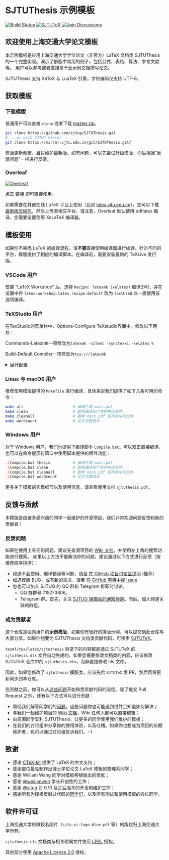 # SJTUThesis 示例模板

[![Build Status](https://github.com/sjtug/SJTUThesis/actions/workflows/build.yml/badge.svg)](https://github.com/sjtug/SJTUThesis/actions)
[![SJTUTeX](https://img.shields.io/github/v/release/sjtug/SJTUTeX?label=SJTUTeX)](https://github.com/sjtug/SJTUTeX) 
[![Join Discussions](https://img.shields.io/github/discussions/sjtug/SJTUThesis)](https://github.com/sjtug/SJTUThesis/discussions)

## 欢迎使用上海交通大学论文模板

本示例模板是应用上海交通大学学位论文（非官方）LaTeX 文档类 SJTUThesis 的一个完整实现。演示了排版中常用的例子，包括公式、表格、算法、参考文献等。
用户可以参考或者直接基于此示例文档撰写论文。

SJTUThesis 支持 XeTeX 与 LuaTeX 引擎，字符编码仅支持 UTF-8。

## 获取模板

### 下载模版

普通用户可以直接 `clone` 或者下载 [master.zip](https://github.com/sjtug/SJTUThesis/archive/refs/heads/master.zip)。

```bash
git clone https://github.com/sjtug/SJTUThesis.git
# ...or with SJTUG mirror
git clone https://mirror.sjtu.edu.cn/git/SJTUThesis.git/
```

模版更新频繁，且只维护最新版。如有问题，可以先尝试升级模版，而后根据“反馈问题”一栏进行反馈。

### Overleaf

[![Overleaf](https://img.shields.io/badge/Overleaf-SJTUThesis-green.svg)](https://www.overleaf.com/latex/templates/sjtuthesis-latex-thesis-template-for-shanghai-jiao-tong-university/mkdwbyjbtfgg?r=sdkbtJ4qGS8kDZQQ&rm=d&rs=b)

点击 [链接](https://www.overleaf.com/latex/templates/sjtuthesis-latex-thesis-template-for-shanghai-jiao-tong-university/mkdwbyjbtfgg?r=sdkbtJ4qGS8kDZQQ&rm=d&rs=b) 即可直接使用。

如果需要在其他在线 LaTeX 平台上使用（比如 [latex.sjtu.edu.cn](https://latex.sjtu.edu.cn)），您可以下载 [最新版压缩包](https://github.com/sjtug/SJTUThesis/archive/refs/heads/master.zip)，然后上传至相应平台。请注意，Overleaf 默认使用 pdflatex 编译，您需要设置使用 XeLaTeX 编译器。

## 模板使用

如果你不熟悉 LaTeX 的编译流程，请**不要**直接使用编译器进行编译。针对不同的平台，模版提供了相应的编译脚本。在编译前，需要安装最新的 TeXLive 发行版。

### VSCode 用户

安装 “LaTeX Workshop” 后，选择 `Recipe: latexmk (xelatex)` 编译即可，并在设置中将 `latex-workshop.latex.recipe.default` 改为 `lastUsed` 以一直使用该选项编译。

### TeXStudio 用户

在TexStudio的菜单栏中，Options-Configure TeXstudio界面中，修改以下两处：

Commands-Latexmk一项修改为`latexmk -silent -synctex=1 -xelatex %`

Build-Default Compiler一项修改为`txs:///latexmk`

<details>

<summary>展开配置</summary>

<img src="https://user-images.githubusercontent.com/84025388/142163308-3d31f905-af78-40cb-bff1-851cdab04c87.png" width=500px/>

<img src="https://user-images.githubusercontent.com/84025388/142163346-63ec7b7e-932f-44c5-90c4-3b35e435545d.png" width=500px/>

</details>

### Linux 与 macOS 用户

推荐使用模版提供的 `Makefile` 进行编译，具体来说我们提供了如下几条可用的命令：

```bash
make all                      # 编译生成 main.pdf
make clean                    # 删除编译所产生的中间文件
make cleanall                 # 删除 main.pdf 和所有中间文件
make wordcount                # 论文字数统计
```

### Windows 用户

对于 Windows 用户，我们也提供了编译脚本 `Compile.bat`。可以双击直接编译，也可以在命令提示符窗口中使用脚本提供的额外功能：

```bash
.\Compile.bat thesis          # 编译生成 main.pdf
.\Compile.bat clean           # 删除编译所产生的中间文件
.\Compile.bat cleanall        # 删除 main.pdf 和所有中间文件
.\Compile.bat wordcount       # 论文字数统计
```

更多关于模板的实现细节以及使用信息，请查看使用文档 `sjtuthesis.pdf`。

## 反馈与贡献

本模版是由诸多感兴趣的同学一起维护的开源项目，我们非常欢迎问题反馈和新的贡献者！

### 反馈问题

如果在使用上有任何问题，建议先查阅项目的 [Wiki 文档](https://github.com/sjtug/SJTUThesis/wiki)，并使用左上角的搜索功能进行搜索。
如果以上方法不能解决你的问题，建议通过以下方式进行反馈（按推荐顺序排序）：

* 如遇不会使用、编译错误等问题，请至 [在 GitHub 项目讨论区提问](https://github.com/sjtug/SJTUThesis/discussions) (推荐)
* 如遇模版 BUG，或有新的需求，请至 [在 GitHub 项目中提 issue](https://github.com/sjtug/SJTUThesis/issues)
* 您也可以加入 SJTUG 的 QQ 群和 Telegram 群即时讨论。
    * QQ 群群号 715273806。
    * Telegram 群。首先，关注 [SJTUG 镜像站的通知频道](https://t.me/sjtug_mirrors_news)。而后，加入频道关联的群组。

### 成为贡献者

这个仓库是面向用户的**示例模版**，如果你有很好的排版示例，可以提交到此仓库与大家分享。如果你想要为 SJTUThesis 文档类贡献代码，可移步 [SJTUTeX](https://github.com/sjtug/SJTUTeX)。

`texmf/tex/latex/sjtuthesis` 目录下的内容都是通过 SJTUTeX 的 `sjtuthesis.dtx` 文件自动生成的。如果您需要修改文档类的内容，应该修改 SJTUTeX 仓库中的 `sjtuthesis.dtx`，而非直接修改 cls 文件。

因此，如果您修改了 `sjtuthesis` 模版类，应该先给 `SJTUTeX` 发 PR，然后再将更新同步到本仓库。

在贡献之前，你可以从[这些问题](https://github.com/sjtug/SJTUThesis/issues?q=is%3Aissue+is%3Aopen+label%3Agood-first-issue)开始熟悉贡献代码的流程。除了提交 Pull Request 之外，还有以下方式可以进行贡献：

* 帮助我们解答同学们的[问题](https://github.com/sjtug/SJTUThesis/discussions)，这些问题你也可能遇到过并且知道如何解决；
* 与我们一起维护项目的 [Wiki 文档](https://github.com/sjtug/SJTUThesis/wiki)，Wiki 任何人都可以直接编辑；
* 向周围同学安利 SJTUThesis，让更多的同学使用我们维护的模板；
* 在我们的讨论组中分享你的使用体验，以及吐槽。如果你也想成为项目的长期维护者，也可以通过讨论组告诉我们。:-)


## 致谢

* 感谢 [CTeX-kit](https://github.com/CTeX-org/ctex-kit) 提供了 LaTeX 的中文支持；
* 感谢那位最先制作出博士学位论文 LaTeX 模板的物理系同学；
* 感谢 William Wang 同学对模板移植做出的贡献；
* 感谢 [@weijianwen](https://github.com/weijianwen) 学长开创性的工作；
* 感谢 [@sjtug](https://github.com/sjtug) 对 0.10 及之后版本的开发和维护工作；
* 感谢所有为模板贡献过代码的[同学们](https://github.com/sjtug/SJTUThesis/graphs/contributors)，以及所有测试和使用模板的各位同学。

## 软件许可证

上海交通大学校徽校名图片（`sjtu-vi-logo-blue.pdf` 等）的版权归上海交通大学所有。

`sjtuthesis.cls` 文档类与相关附属文件使用 [LPPL](https://www.latex-project.org/lppl.txt) 授权。

其他部分使用 [Apache License 2.0](LICENSE) 授权。
